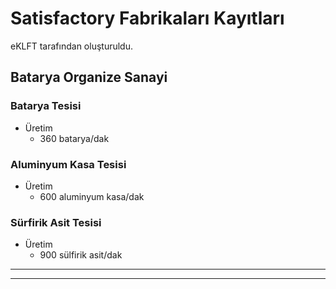 # Satisfactory Fabrikaları Kayıtları

eKLFT tarafından oluşturuldu.

## Batarya Organize Sanayi

### Batarya Tesisi

* Üretim
  * 360 batarya/dak

### Aluminyum Kasa Tesisi

* Üretim
  * 600 aluminyum kasa/dak

### Sürfirik Asit Tesisi

* Üretim
  * 900 sülfirik asit/dak

---

---

